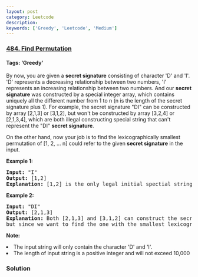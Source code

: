 ```yaml
---
layout: post
category: Leetcode
description: 
keywords: ['Greedy', 'Leetcode', 'Medium']
---
```

### [484. Find Permutation](https://leetcode.com/problems/find-permutation)

#### Tags: 'Greedy'

<div class="content__u3I1 question-content__JfgR"><div><p>
By now, you are given a <b>secret signature</b> consisting of character 'D' and 'I'. 'D' represents a decreasing relationship between two numbers, 'I' represents an increasing relationship between two numbers. And our <b>secret signature</b> was constructed by a special integer array, which contains uniquely all the different number from 1 to n (n is the length of the secret signature plus 1). For example, the secret signature "DI" can be constructed by array [2,1,3] or [3,1,2], but won't be constructed by array [3,2,4] or [2,1,3,4], which are both illegal constructing special string that can't represent the "DI" <b>secret signature</b>.
</p>
<p>
On the other hand, now your job is to find the lexicographically smallest permutation of [1, 2, ... n] could refer to the given <b>secret signature</b> in the input.
</p>
<p><b>Example 1:</b><br/>
</p><pre><b>Input:</b> "I"
<b>Output:</b> [1,2]
<b>Explanation:</b> [1,2] is the only legal initial spectial string can construct secret signature "I", where the number 1 and 2 construct an increasing relationship.
</pre>
<p></p>
<p><b>Example 2:</b><br/>
</p><pre><b>Input:</b> "DI"
<b>Output:</b> [2,1,3]
<b>Explanation:</b> Both [2,1,3] and [3,1,2] can construct the secret signature "DI", <br/>but since we want to find the one with the smallest lexicographical permutation, you need to output [2,1,3]
</pre>
<p></p>
<p><b>Note:</b>
</p><li>The input string will only contain the character 'D' and 'I'.</li>
<li>The length of input string is a positive integer and will not exceed 10,000</li>
<p></p></div></div>

### Solution
